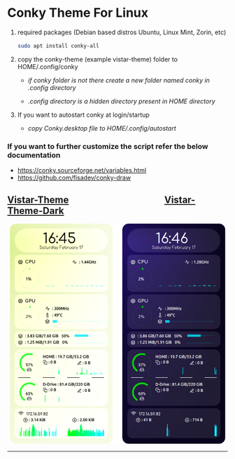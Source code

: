# Conky Theme For Linux

1. required packages (Debian based distros Ubuntu, Linux Mint, Zorin, etc)
   
   ```bash
   sudo apt install conky-all
   ```

2. copy the conky-theme (example vistar-theme) folder to HOME/.config/conky
   
   * *if conky folder is not there create a new folder named conky in .config directory*
   
   * *.config directory is a hidden directory present in HOME directory*

3. If you want to autostart conky at login/startup
   
   * *copy Conky.desktop file to HOME/.config/autostart*

### If you want to further customize the script refer the below documentation

* https://conky.sourceforge.net/variables.html
* https://github.com/fisadev/conky-draw

## [Vistar-Theme](https://github.com/abhishek-mallav/conky-themes/tree/main/vistar-theme)                                            [Vistar-Theme-Dark](https://github.com/abhishek-mallav/conky-themes/tree/main/vistar-theme-dark)

<img title="" src="https://github.com/abhishek-mallav/conky-themes/blob/main/Preview/vistar-theme.png" alt="" data-align="inline">

---
